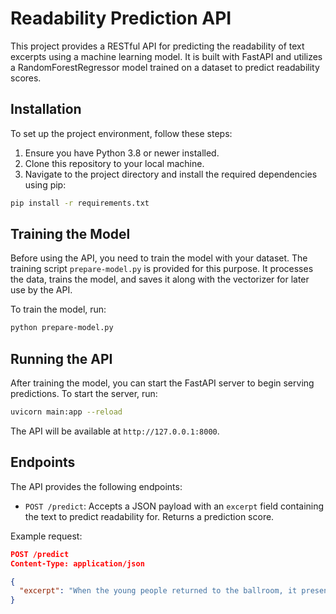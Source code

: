 # Readability Prediction API

This project provides a RESTful API for predicting the readability of text excerpts using a machine learning model. It is built with FastAPI and utilizes a RandomForestRegressor model trained on a dataset to predict readability scores.

## Installation

To set up the project environment, follow these steps:

1. Ensure you have Python 3.8 or newer installed.
2. Clone this repository to your local machine.
3. Navigate to the project directory and install the required dependencies using pip:

```bash
pip install -r requirements.txt
```

## Training the Model

Before using the API, you need to train the model with your dataset. The training script `prepare-model.py` is provided for this purpose. It processes the data, trains the model, and saves it along with the vectorizer for later use by the API.

To train the model, run:

```bash
python prepare-model.py
```

## Running the API

After training the model, you can start the FastAPI server to begin serving predictions. To start the server, run:

```bash
uvicorn main:app --reload
```

The API will be available at `http://127.0.0.1:8000`.

## Endpoints

The API provides the following endpoints:

- `POST /predict`: Accepts a JSON payload with an `excerpt` field containing the text to predict readability for. Returns a prediction score.

Example request:

```json
POST /predict
Content-Type: application/json

{
  "excerpt": "When the young people returned to the ballroom, it presented a decidedly changed appearance. Instead of an interior scene, it was a winter landscape. The floor was covered with snow-white canvas, not laid on smoothly, but rumpled over bumps and hillocks, like a real snow field. The numerous palms and evergreens that had decorated the room, were powdered with flour and strewn with tufts of cotton, like snow. Also diamond dust had been lightly sprinkled on them, and glittering crystal icicles hung from the branches. At each end of the room, on the wall, hung a beautiful bear-skin rug. These rugs were for prizes, one for the girls and one for the boys. And this was the game. The girls were gathered at one end of the room and the boys at the other, and one end was called the North Pole, and the other the South Pole. Each player was given a small flag which they were to plant on reaching the Pole. This would have been an easy matter, but each traveller was obliged to wear snowshoes."
}
```